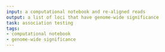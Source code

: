 ```yaml
---
input: a computational notebook and re-aligned reads
output: a list of loci that have genome-wide significance
task: association testing
tags:
- computational notebook
- genome-wide significance
---
```

